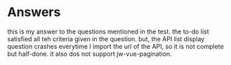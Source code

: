 # Answers

this is my answer to the questions mentioned in the test.
the to-do list satisfied all teh criteria given in the question.
but, the API list display question crashes everytime I import the url of the API, so it is not complete but half-done.
it also dos not support jw-vue-pagination.
